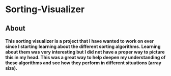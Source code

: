 # Sorting-Visualizer

## About

#### This sorting visualizer is a project that I have wanted to work on ever since I starting learning about the different sorting algorithms. Learning about them was very interesting but I did not have a proper way to picture this in my head. This was a great way to help deepen my understanding of these algorithms and see how they perform in different situations (array size).






